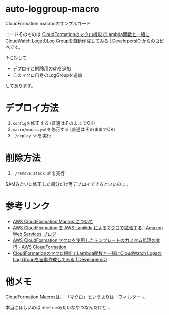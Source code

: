 # auto-loggroup-macro

CloudFormation macrosのサンプルコード

コードそのものは
[CloudFormationのマクロ機能でLambda関数と一緒にCloudWatch LogsのLog Groupを自動作成してみる | DevelopersIO](https://dev.classmethod.jp/articles/craete-log-group-by-cfnmacro/)
からのコピペです。

↑に対して

- デプロイと削除用のshを追加
- このマクロ自身のLogGroupを追加

してあります。


# デプロイ方法

1. `config`を修正する (普通はそのままでOK)
1. `macro/macro.yml`を修正する (普通はそのままでOK)
1. `./deploy.sh`を実行


# 削除方法

1. `./remove_stack.sh`を実行

SAMみたいに修正した部分だけ再デプロイできるといいのに。


# 参考リンク

- [AWS CloudFormation Macros について](https://aws.amazon.com/jp/about-aws/whats-new/2018/09/introducing-aws-cloudformation-macros/)
- [AWS CloudFormation を AWS Lambda によるマクロで拡張する | Amazon Web Services ブログ](https://aws.amazon.com/jp/blogs/news/cloudformation-macros/)
- [AWS CloudFormation マクロを使用したテンプレートのカスタム処理の実行 \- AWS CloudFormation](https://docs.aws.amazon.com/ja_jp/AWSCloudFormation/latest/UserGuide/template-macros.html)
- [CloudFormationのマクロ機能でLambda関数と一緒にCloudWatch LogsのLog Groupを自動作成してみる | DevelopersIO](https://dev.classmethod.jp/articles/craete-log-group-by-cfnmacro/)


# 他メモ

CloudFormation Macrosは、
「マクロ」というよりは「フィルター」。

本当にほしいのは
`#define`みたいなやつなんだけど...
